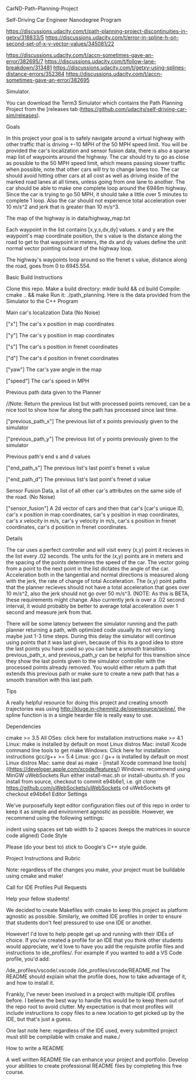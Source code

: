 CarND-Path-Planning-Project

Self-Driving Car Engineer Nanodegree Program

https://discussions.udacity.com/t/path-planning-project-discontinuities-in-getxy/318833/5
https://discussions.udacity.com/t/error-in-spline-h-on-second-set-of-x-y-vector-values/345081/22

https://discussions.udacity.com/t/accn-sometimes-gave-an-error/382695/7
https://discussions.udacity.com/t/follow-lane-breakdown/313481
https://discussions.udacity.com/t/getxy-using-splines-distance-errors/352364
https://discussions.udacity.com/t/accn-sometimes-gave-an-error/382695

Simulator.

You can download the Term3 Simulator which contains the Path Planning Project from the [releases tab (https://github.com/udacity/self-driving-car-sim/releases).

Goals

In this project your goal is to safely navigate around a virtual highway with other traffic that is driving +-10 MPH of the 50 MPH speed limit. You will be provided the car's localization and sensor fusion data, there is also a sparse map list of waypoints around the highway. The car should try to go as close as possible to the 50 MPH speed limit, which means passing slower traffic when possible, note that other cars will try to change lanes too. The car should avoid hitting other cars at all cost as well as driving inside of the marked road lanes at all times, unless going from one lane to another. The car should be able to make one complete loop around the 6946m highway. Since the car is trying to go 50 MPH, it should take a little over 5 minutes to complete 1 loop. Also the car should not experience total acceleration over 10 m/s^2 and jerk that is greater than 10 m/s^3.

The map of the highway is in data/highway_map.txt

Each waypoint in the list contains [x,y,s,dx,dy] values. x and y are the waypoint's map coordinate position, the s value is the distance along the road to get to that waypoint in meters, the dx and dy values define the unit normal vector pointing outward of the highway loop.

The highway's waypoints loop around so the frenet s value, distance along the road, goes from 0 to 6945.554.

Basic Build Instructions

Clone this repo.
Make a build directory: mkdir build && cd build
Compile: cmake .. && make
Run it: ./path_planning.
Here is the data provided from the Simulator to the C++ Program

Main car's localization Data (No Noise)

["x"] The car's x position in map coordinates

["y"] The car's y position in map coordinates

["s"] The car's s position in frenet coordinates

["d"] The car's d position in frenet coordinates

["yaw"] The car's yaw angle in the map

["speed"] The car's speed in MPH

Previous path data given to the Planner

//Note: Return the previous list but with processed points removed, can be a nice tool to show how far along the path has processed since last time.

["previous_path_x"] The previous list of x points previously given to the simulator

["previous_path_y"] The previous list of y points previously given to the simulator

Previous path's end s and d values

["end_path_s"] The previous list's last point's frenet s value

["end_path_d"] The previous list's last point's frenet d value

Sensor Fusion Data, a list of all other car's attributes on the same side of the road. (No Noise)

["sensor_fusion"] A 2d vector of cars and then that car's [car's unique ID, car's x position in map coordinates, car's y position in map coordinates, car's x velocity in m/s, car's y velocity in m/s, car's s position in frenet coordinates, car's d position in frenet coordinates.

Details

The car uses a perfect controller and will visit every (x,y) point it recieves in the list every .02 seconds. The units for the (x,y) points are in meters and the spacing of the points determines the speed of the car. The vector going from a point to the next point in the list dictates the angle of the car. Acceleration both in the tangential and normal directions is measured along with the jerk, the rate of change of total Acceleration. The (x,y) point paths that the planner recieves should not have a total acceleration that goes over 10 m/s^2, also the jerk should not go over 50 m/s^3. (NOTE: As this is BETA, these requirements might change. Also currently jerk is over a .02 second interval, it would probably be better to average total acceleration over 1 second and measure jerk from that.

There will be some latency between the simulator running and the path planner returning a path, with optimized code usually its not very long maybe just 1-3 time steps. During this delay the simulator will continue using points that it was last given, because of this its a good idea to store the last points you have used so you can have a smooth transition. previous_path_x, and previous_path_y can be helpful for this transition since they show the last points given to the simulator controller with the processed points already removed. You would either return a path that extends this previous path or make sure to create a new path that has a smooth transition with this last path.

Tips

A really helpful resource for doing this project and creating smooth trajectories was using http://kluge.in-chemnitz.de/opensource/spline/, the spline function is in a single hearder file is really easy to use.

Dependencies

cmake >= 3.5
All OSes: click here for installation instructions
make >= 4.1
Linux: make is installed by default on most Linux distros
Mac: install Xcode command line tools to get make
Windows: Click here for installation instructions
gcc/g++ >= 5.4
Linux: gcc / g++ is installed by default on most Linux distros
Mac: same deal as make - [install Xcode command line tools]((https://developer.apple.com/xcode/features/)
Windows: recommend using MinGW
uWebSockets
Run either install-mac.sh or install-ubuntu.sh.
If you install from source, checkout to commit e94b6e1, i.e.
git clone https://github.com/uWebSockets/uWebSockets 
cd uWebSockets
git checkout e94b6e1
Editor Settings

We've purposefully kept editor configuration files out of this repo in order to keep it as simple and environment agnostic as possible. However, we recommend using the following settings:

indent using spaces
set tab width to 2 spaces (keeps the matrices in source code aligned)
Code Style

Please (do your best to) stick to Google's C++ style guide.

Project Instructions and Rubric

Note: regardless of the changes you make, your project must be buildable using cmake and make!

Call for IDE Profiles Pull Requests

Help your fellow students!

We decided to create Makefiles with cmake to keep this project as platform agnostic as possible. Similarly, we omitted IDE profiles in order to ensure that students don't feel pressured to use one IDE or another.

However! I'd love to help people get up and running with their IDEs of choice. If you've created a profile for an IDE that you think other students would appreciate, we'd love to have you add the requisite profile files and instructions to ide_profiles/. For example if you wanted to add a VS Code profile, you'd add:

/ide_profiles/vscode/.vscode
/ide_profiles/vscode/README.md
The README should explain what the profile does, how to take advantage of it, and how to install it.

Frankly, I've never been involved in a project with multiple IDE profiles before. I believe the best way to handle this would be to keep them out of the repo root to avoid clutter. My expectation is that most profiles will include instructions to copy files to a new location to get picked up by the IDE, but that's just a guess.

One last note here: regardless of the IDE used, every submitted project must still be compilable with cmake and make./

How to write a README

A well written README file can enhance your project and portfolio. Develop your abilities to create professional README files by completing this free course.